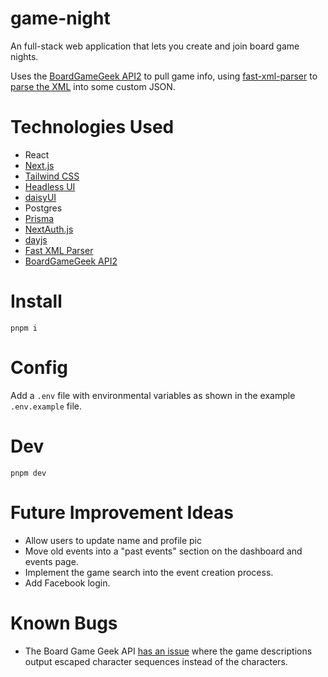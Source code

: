 # game-night

An full-stack web application that lets you create and join board game nights.

Uses the [BoardGameGeek API2](https://boardgamegeek.com/wiki/page/BGG_XML_API2) to pull game info, using [fast-xml-parser](https://www.npmjs.com/package/fast-xml-parser) to [parse the XML](https://github.com/claudiorivera/game-night/tree/master/client/src/lib) into some custom JSON.

# Technologies Used

- React
- [Next.js](https://nextjs.org)
- [Tailwind CSS](https://tailwindcss.com)
- [Headless UI](https://headlessui.dev)
- [daisyUI](https://daisyui.com)
- Postgres
- [Prisma](https://www.prisma.io/)
- [NextAuth.js](https://next-auth.js.org)
- [dayjs](https://day.js.org)
- [Fast XML Parser](https://github.com/NaturalIntelligence/fast-xml-parser)
- [BoardGameGeek API2](https://boardgamegeek.com/wiki/page/BGG_XML_API2)

# Install

`pnpm i`

# Config

Add a `.env` file with environmental variables as shown in the example `.env.example` file.

# Dev

`pnpm dev`

# Future Improvement Ideas

- Allow users to update name and profile pic
- Move old events into a "past events" section on the dashboard and events page.
- Implement the game search into the event creation process.
- Add Facebook login.

# Known Bugs

- The Board Game Geek API [has an issue](https://boardgamegeek.com/wiki/page/XML_API_Enhancements#) where the game descriptions output escaped character sequences instead of the characters.

